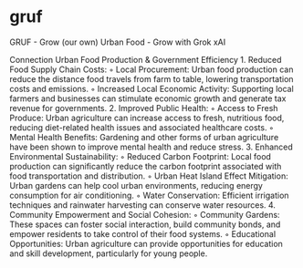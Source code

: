 # gruf
GRUF - Grow (our own) Urban Food - Grow with Grok xAI

Connection Urban Food Production & Government Efficiency
    1. Reduced Food Supply Chain Costs:
        ◦ Local Procurement: Urban food production can reduce the distance food travels from farm to table, lowering transportation costs and emissions. 
        ◦ Increased Local Economic Activity: Supporting local farmers and businesses can stimulate economic growth and generate tax revenue for governments. 
    2. Improved Public Health:
        ◦ Access to Fresh Produce: Urban agriculture can increase access to fresh, nutritious food, reducing diet-related health issues and associated healthcare costs. 
        ◦ Mental Health Benefits: Gardening and other forms of urban agriculture have been shown to improve mental health and reduce stress. 
    3. Enhanced Environmental Sustainability:
        ◦ Reduced Carbon Footprint: Local food production can significantly reduce the carbon footprint associated with food transportation and distribution. 
        ◦ Urban Heat Island Effect Mitigation: Urban gardens can help cool urban environments, reducing energy consumption for air conditioning. 
        ◦ Water Conservation: Efficient irrigation techniques and rainwater harvesting can conserve water resources. 
    4. Community Empowerment and Social Cohesion:
        ◦ Community Gardens: These spaces can foster social interaction, build community bonds, and empower residents to take control of their food systems. 
        ◦ Educational Opportunities: Urban agriculture can provide opportunities for education and skill development, particularly for young people. 
